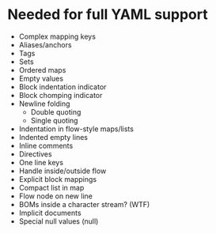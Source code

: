 # Needed for full YAML support

- Complex mapping keys
- Aliases/anchors
- Tags
- Sets
- Ordered maps
- Empty values
- Block indentation indicator
- Block chomping indicator
- Newline folding
  * Double quoting
  * Single quoting
- Indentation in flow-style maps/lists
- Indented empty lines
- Inline comments
- Directives
- One line keys
- Handle inside/outside flow
- Explicit block mappings
- Compact list in map
- Flow node on new line
- BOMs inside a character stream? (WTF)
- Implicit documents
- Special null values (null)
